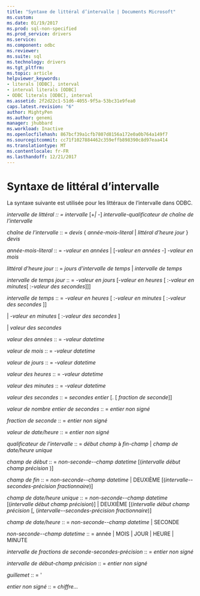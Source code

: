```yaml
---
title: "Syntaxe de littéral d’intervalle | Documents Microsoft"
ms.custom: 
ms.date: 01/19/2017
ms.prod: sql-non-specified
ms.prod_service: drivers
ms.service: 
ms.component: odbc
ms.reviewer: 
ms.suite: sql
ms.technology: drivers
ms.tgt_pltfrm: 
ms.topic: article
helpviewer_keywords:
- literals [ODBC], interval
- interval literals [ODBC]
- ODBC literals [ODBC], interval
ms.assetid: 2f2d22c1-51d6-4055-9f5a-53bc31e9fea0
caps.latest.revision: "6"
author: MightyPen
ms.author: genemi
manager: jhubbard
ms.workload: Inactive
ms.openlocfilehash: 867bcf39a1cfb7807d8156a172e0a0b764a149f7
ms.sourcegitcommit: cc71f1027884462c359effb898390c8d97eaa414
ms.translationtype: MT
ms.contentlocale: fr-FR
ms.lasthandoff: 12/21/2017
---
```

# <a name="interval-literal-syntax"></a>Syntaxe de littéral d’intervalle
La syntaxe suivante est utilisée pour les littéraux de l’intervalle dans ODBC.  
  
 *intervalle de littéral :: = intervalle* [+*&#124;* -] *intervalle-qualificateur de chaîne de l’intervalle*  
  
 *chaîne de l’intervalle* :: = *devis* { *année-mois-literal* &#124; *littéral d’heure jour* } *devis*  
  
 *année-mois-literal* :: = *-valeur en années* &#124; [*-valeur en années* -] *-valeur en mois*  
  
 *littéral d’heure jour* :: = *jours d’intervalle de temps* &#124; *intervalle de temps*  
  
 *intervalle de temps jour* :: = *-valeur en jours* [*-valeur en heures* [ :*-valeur en minutes*[ :*-valeur des secondes*]]]  
  
 *intervalle de temps* :: = *-valeur en heures* [ :*-valeur en minutes* [ :*-valeur des secondes* ]]  
  
 &#124; *-valeur en minutes* [ :*-valeur des secondes* ]  
  
 &#124; *valeur des secondes*  
  
 *valeur des années* :: = *-valeur datetime*  
  
 *valeur de mois* :: = *-valeur datetime*  
  
 *valeur de jours* :: = *-valeur datetime*  
  
 *valeur des heures* :: = *-valeur datetime*  
  
 *valeur des minutes* :: = *-valeur datetime*  
  
 *valeur des secondes* :: = *secondes entier* [. [ *fraction de seconde*]]  
  
 *valeur de nombre entier de secondes* :: = *entier non signé*  
  
 *fraction de seconde* :: = *entier non signé*  
  
 *valeur de date/heure* :: = *entier non signé*  
  
 *qualificateur de l’intervalle* :: = *début champ* à *fin-champ* &#124; *champ de date/heure unique*  
  
 *champ de début* :: = *non-seconde--champ datetime* [(*intervalle début champ précision* )]  
  
 *champ de fin* :: = *non-seconde--champ datetime* &#124; DEUXIÈME [(*intervalle--secondes-précision fractionnaire*)]  
  
 *champ de date/heure unique* :: = *non-seconde--champ datetime* [(*intervalle début champ précision*)] &#124; DEUXIÈME [(*intervalle début champ précision* [, (*intervalle--secondes-précision fractionnaire*)]  
  
 *champ de date/heure* :: = *non-seconde--champ datetime* &#124; SECONDE  
  
 *non-seconde--champ datetime* :: = année &#124; MOIS &#124; JOUR &#124; HEURE &#124; MINUTE  
  
 *intervalle de fractions de seconde-secondes-précision* :: = *entier non signé*  
  
 *intervalle de début-champ précision* :: = *entier non signé*  
  
 *guillemet* :: = '  
  
 *entier non signé* :: = *chiffre...*
